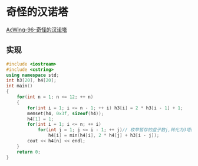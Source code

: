 # 奇怪的汉诺塔

[AcWing-96-奇怪的汉诺塔](https://www.acwing.com/problem/content/98/)

## 实现

```cpp
#include <iostream>
#include <cstring>
using namespace std;
int h3[20], h4[20];
int main()
{
    for(int n = 1; n <= 12; ++ n)
    {
        for(int i = 1; i <= n - 1; ++ i) h3[i] = 2 * h3[i - 1] + 1;
        memset(h4, 0x3f, sizeof(h4));
        h4[1] = 1;
        for(int i = 1; i <= n; ++ i)
            for(int j = 1; j <= i - 1; ++ j)// 枚举暂存的盘子数j,转化为3塔问题
                h4[i] = min(h4[i], 2 * h4[j] + h3[i - j]);
        cout << h4[n] << endl;
    }
    return 0;
}
```

